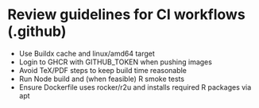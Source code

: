 # Review guidelines for CI workflows (.github)

- Use Buildx cache and linux/amd64 target
- Login to GHCR with GITHUB_TOKEN when pushing images
- Avoid TeX/PDF steps to keep build time reasonable
- Run Node build and (when feasible) R smoke tests
- Ensure Dockerfile uses rocker/r2u and installs required R packages via apt
